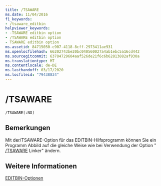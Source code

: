 ```yaml
---
title: /TSAWARE
ms.date: 11/04/2016
f1_keywords:
- /tsaware_editbin
helpviewer_keywords:
- -TSAWARE editbin option
- /TSAWARE editbin option
- TSAWARE editbin option
ms.assetid: 84715050-c907-4118-8cff-2973411ae931
ms.openlocfilehash: 66202743be20bc040560027a4ab1ebc5a16cd442
ms.sourcegitcommit: 63784729604aaf526de21f6c6b62813882af930a
ms.translationtype: MT
ms.contentlocale: de-DE
ms.lasthandoff: 03/17/2020
ms.locfileid: "79438834"
---
```

# <a name="tsaware"></a>/TSAWARE

```
/TSAWARE[:NO]
```

## <a name="remarks"></a>Bemerkungen

Mit der/TSAWARE-Option für das EDITBIN-Hilfsprogramm können Sie ein Programm Abbild auf die gleiche Weise wie bei Verwendung der Option " [/TSAWARE](tsaware-create-terminal-server-aware-application.md) Linker" ändern.

## <a name="see-also"></a>Weitere Informationen

[EDITBIN-Optionen](editbin-options.md)
